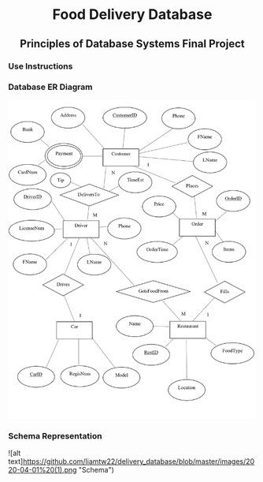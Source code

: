 <h1 align="center"> Food Delivery Database</h1>
<h2 align="center"> Principles of Database Systems Final Project</h2>

### Use Instructions

### Database ER Diagram
![alt text](https://github.com/liamtw22/delivery_database/blob/master/images/2020-04-01.png "ER Diagram")

### Schema Representation
![alt text]https://github.com/liamtw22/delivery_database/blob/master/images/2020-04-01%20(1).png "Schema")




